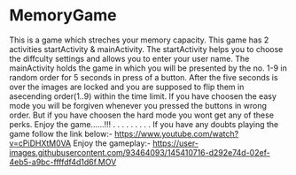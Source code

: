# MemoryGame
This is a game which streches your memory capacity.
This game has 2 activities startActivity & mainActivity.
The startActivity helps you to choose the diffculty settings and allows you to enter your user name.
The mainActivity holds the game in which you will be presented by the no. 1-9 in random order for 5 seconds in press of a button.
After the five seconds is over the images are locked and you are supposed to flip them in asecending order(1..9) within the time limit.
If you have choosen the easy mode you will be forgiven whenever you pressed the buttons in wrong order.
But if you have choosen the hard mode you wont get any of these perks.
Enjoy the game......!!!
.
.
.
.
.
.
.
.
.
If you have any doubts playing the game follow the link below:-
https://www.youtube.com/watch?v=cPiDHXtM0VA
Enjoy the gameplay:-
https://user-images.githubusercontent.com/93464093/145410716-d292e74d-02ef-4eb5-a9bc-ffffdf4d1d6f.MOV


